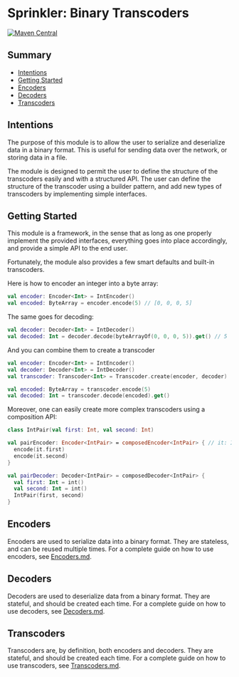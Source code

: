 # Sprinkler: Binary Transcoders

[![Maven Central](https://img.shields.io/maven-central/v/com.black-kamelia.sprinkler/binary-transcoders)](https://central.sonatype.com/artifact/com.black-kamelia.sprinkler/binary-transcoders)

## Summary

- [Intentions](#intentions)
- [Getting Started](#getting-started)
- [Encoders](#encoders)
- [Decoders](#decoders)
- [Transcoders](#transcoders)

## Intentions

The purpose of this module is to allow the user to serialize and deserialize data in a binary format. 
This is useful for sending data over the network, or storing data in a file.

The module is designed to permit the user to define the structure of the transcoders easily and with a
structured API. The user can define the structure of the transcoder using a builder pattern,
and add new types of transcoders by implementing simple interfaces.

## Getting Started

This module is a framework, in the sense that as long as one properly implement the provided interfaces,
everything goes into place accordingly, and provide a simple API to the end user.

Fortunately, the module also provides a few smart defaults and built-in transcoders.

Here is how to encoder an integer into a byte array:

```kt
val encoder: Encoder<Int> = IntEncoder()
val encoded: ByteArray = encoder.encode(5) // [0, 0, 0, 5]
```

The same goes for decoding:

```kt
val decoder: Decoder<Int> = IntDecoder()
val decoded: Int = decoder.decode(byteArrayOf(0, 0, 0, 5)).get() // 5
```

And you can combine them to create a transcoder

```kt
val encoder: Encoder<Int> = IntEncoder()
val decoder: Decoder<Int> = IntDecoder()
val transcoder: Transcoder<Int> = Transcoder.create(encoder, decoder)

val encoded: ByteArray = transcoder.encode(5)
val decoded: Int = transcoder.decode(encoded).get()
```

Moreover, one can easily create more complex transcoders using a composition API:

```kt
class IntPair(val first: Int, val second: Int)

val pairEncoder: Encoder<IntPair> = composedEncoder<IntPair> { // it: IntPair
  encode(it.first)
  encode(it.second)
}

val pairDecoder: Decoder<IntPair> = composedDecoder<IntPair> {
  val first: Int = int()
  val second: Int = int()
  IntPair(first, second)
}
```

## Encoders

Encoders are used to serialize data into a binary format. They are stateless, and can be reused multiple times. For
a complete guide on how to use encoders, see [Encoders.md](Encoders.md).

## Decoders

Decoders are used to deserialize data from a binary format. They are stateful, and should be created each time.
For a complete guide on how to use decoders, see [Decoders.md](Decoders.md).

## Transcoders

Transcoders are, by definition, both encoders and decoders. They are stateful, and should be created each time.
For a complete guide on how to use transcoders, see [Transcoders.md](Transcoders.md).
